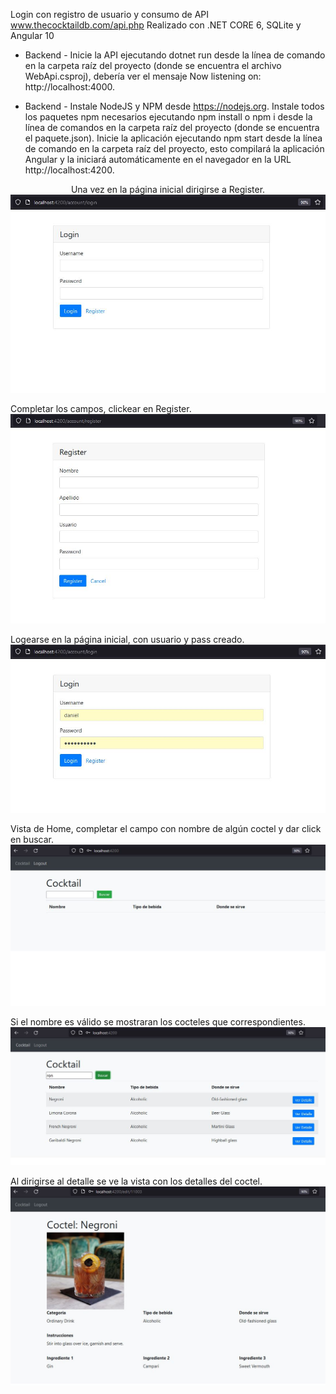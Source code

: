 Login con registro de usuario y consumo de API www.thecocktaildb.com/api.php
Realizado con .NET CORE 6, SQLite y Angular 10

- Backend -
Inicie la API ejecutando dotnet run desde la línea de comando en la carpeta raíz del proyecto (donde se encuentra el archivo WebApi.csproj), debería ver el mensaje Now listening on: http://localhost:4000.

- Backend -
Instale NodeJS y NPM desde https://nodejs.org.
Instale todos los paquetes npm necesarios ejecutando npm install o npm i desde la línea de comandos en la carpeta raíz del proyecto (donde se encuentra el paquete.json).
Inicie la aplicación ejecutando npm start desde la línea de comando en la carpeta raíz del proyecto, esto compilará la aplicación Angular y la iniciará automáticamente en el navegador en la URL http://localhost:4200.

<p align="center">
  Una vez en la página inicial dirigirse a Register.
  <img src="https://github.com/encisoda/PiChallenge/blob/main/img/login.JPG"/>
  
  Completar los campos, clickear en Register.
  <img src="https://github.com/encisoda/PiChallenge/blob/main/img/Registro.JPG"/>
  
  Logearse en la página inicial, con usuario y pass creado.
  <img src="https://github.com/encisoda/PiChallenge/blob/main/img/logear.JPG"/>
  
  Vista de Home, completar el campo con nombre de algún coctel y dar click en buscar.
  <img src="https://github.com/encisoda/PiChallenge/blob/main/img/home.JPG"/>
  
  Si el nombre es válido se mostraran los cocteles que correspondientes.
  <img src="https://github.com/encisoda/PiChallenge/blob/main/img/busqueda.JPG"/>
  
  Al dirigirse al detalle se ve la vista con los detalles del coctel.
  <img src="https://github.com/encisoda/PiChallenge/blob/main/img/detalle.JPG"/>
  
</p>



